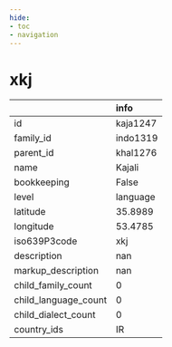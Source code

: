 ```yaml
---
hide:
- toc
- navigation
---
```

# xkj
|                      | info     |
|:---------------------|:---------|
| id                   | kaja1247 |
| family_id            | indo1319 |
| parent_id            | khal1276 |
| name                 | Kajali   |
| bookkeeping          | False    |
| level                | language |
| latitude             | 35.8989  |
| longitude            | 53.4785  |
| iso639P3code         | xkj      |
| description          | nan      |
| markup_description   | nan      |
| child_family_count   | 0        |
| child_language_count | 0        |
| child_dialect_count  | 0        |
| country_ids          | IR       |
